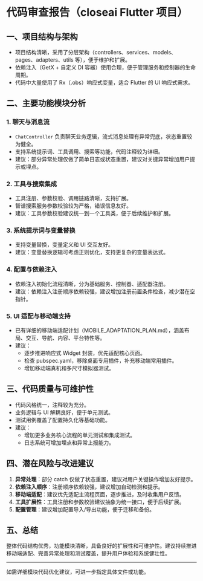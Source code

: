 # 代码审查报告（closeai Flutter 项目）

## 一、项目结构与架构
- 项目结构清晰，采用了分层架构（controllers、services、models、pages、adapters、utils 等），便于维护和扩展。
- 依赖注入（GetX + 自定义 DI 容器）使用合理，便于管理服务和控制器的生命周期。
- 代码中大量使用了 Rx（.obs）响应式变量，适合 Flutter 的 UI 响应式需求。

## 二、主要功能模块分析
### 1. 聊天与消息流
- `ChatController` 负责聊天业务逻辑，流式消息处理有异常兜底，状态重置较为健全。
- 支持系统提示词、工具调用、搜索等功能，代码注释较为详细。
- 建议：部分异常处理仅做了简单日志或状态重置，建议对关键异常增加用户提示或埋点。

### 2. 工具与搜索集成
- 工具注册、参数校验、调用链路清晰，支持扩展。
- 智谱搜索服务参数校验较为严格，错误信息友好。
- 建议：工具参数校验建议统一到一个工具类，便于后续维护和扩展。

### 3. 系统提示词与变量替换
- 支持变量替换，变量定义和 UI 交互友好。
- 建议：变量替换逻辑可考虑正则优化，支持更复杂的变量表达式。

### 4. 配置与依赖注入
- 依赖注入初始化流程清晰，分为基础服务、控制器、适配器注册。
- 建议：依赖注入注册顺序依赖较强，建议增加注册前置条件检查，减少潜在空指针。

### 5. UI 适配与移动端支持
- 已有详细的移动端适配计划（MOBILE_ADAPTATION_PLAN.md），涵盖布局、交互、导航、内容、平台特性等。
- 建议：
  - 逐步推进响应式 Widget 封装，优先适配核心页面。
  - 检查 pubspec.yaml，移除桌面专用插件，补充移动端常用插件。
  - 增加移动端真机和多尺寸模拟器测试。

## 三、代码质量与可维护性
- 代码风格统一，注释较为充分。
- 业务逻辑与 UI 解耦良好，便于单元测试。
- 测试用例覆盖了配置持久化等基础功能。
- 建议：
  - 增加更多业务核心流程的单元测试和集成测试。
  - 日志系统可增加埋点和异常上报能力。

## 四、潜在风险与改进建议
1. **异常处理**：部分 catch 仅做了状态重置，建议对用户关键操作增加友好提示。
2. **依赖注入顺序**：注册顺序依赖较强，建议增加自动检测和提示。
3. **移动端适配**：建议优先适配主流程页面，逐步推进，及时收集用户反馈。
4. **工具扩展性**：工具注册和参数校验建议抽象为统一接口，便于后续扩展。
5. **配置管理**：建议增加配置导入/导出功能，便于迁移和备份。

## 五、总结
整体代码结构优秀，功能模块清晰，具备良好的扩展性和可维护性。建议持续推进移动端适配、完善异常处理和测试覆盖，提升用户体验和系统健壮性。

---
如需详细模块代码优化建议，可进一步指定具体文件或功能。
